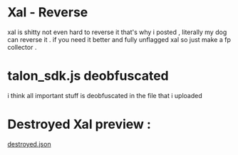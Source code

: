 # Xal - Reverse
xal is shitty not even hard to reverse it that's why i posted , literally my dog can reverse it . if you need it better and fully unflagged xal so just make a fp collector . 


# talon_sdk.js deobfuscated 
i think all important stuff is deobfuscated in the file that i uploaded

# Destroyed Xal preview : 
[destroyed.json](https://github.com/Exploited7/epic-games-xal-reverse/files/15382206/destroyed.json)
